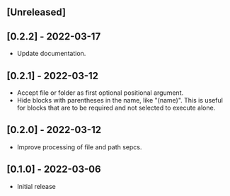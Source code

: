 ## [Unreleased]

## [0.2.2] - 2022-03-17
- Update documentation.

## [0.2.1] - 2022-03-12
- Accept file or folder as first optional positional argument.
- Hide blocks with parentheses in the name, like "(name)". This is useful for blocks that are to be required and not selected to execute alone.

## [0.2.0] - 2022-03-12
- Improve processing of file and path sepcs.

## [0.1.0] - 2022-03-06
- Initial release
